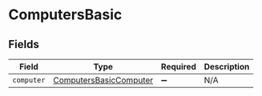 # ComputersBasic


## Fields

| Field                                                                   | Type                                                                    | Required                                                                | Description                                                             |
| ----------------------------------------------------------------------- | ----------------------------------------------------------------------- | ----------------------------------------------------------------------- | ----------------------------------------------------------------------- |
| `computer`                                                              | [ComputersBasicComputer](../../models/shared/computersbasiccomputer.md) | :heavy_minus_sign:                                                      | N/A                                                                     |